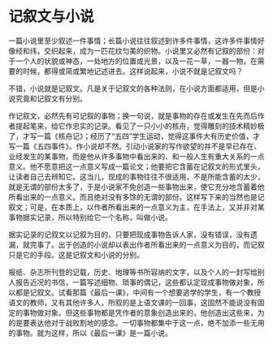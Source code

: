 # 记叙文与小说

一篇小说里至少叙述一件事情；长篇小说往往叙述到许多件事情，这许多件事情好像经和纬，交织起来，成为一匹花纹匀美的织物。小说里又必然有记叙的部份：对于一个人的状貌或神态，一处地方的位置或光景，以及一花一草，一器一物，在需要的时候，都得或简或繁地记述进去。这样说起来，小说不就是记叙文吗？

不错，小说就是记叙文。凡是关于记叙文的各种法则，在小说方面都适用，但是小说究竟和记叙文有分别。

作记叙文，必然先有可记叙的事物；换一句说，就是事物的存在或发生在先而后作者提起笔来，给它作忠实的记录。看见了一只小小的核舟，觉得雕刻的技术精妙极了，才写一篇《核舟记》；经历了“五四”学生运动，觉得这事件大有历史价值，才写一篇《五四事件》。作小说却不然。引动小说家的写作欲望的并不是早已存在、业经发生的某事物，而是他从许多事物中看出来的、和一般人生有重大关系的一点意义。他不愿意把这一点意义写成一篇论文；他要把它含蓄在记叙文的形式里头，让读者自己去辨知它。这当儿，现成的事物往往不很适用，不是所能含蓄的太少，就是无谓的部份太多了，于是小说家不免创造一些事物出来，使它充分地含蓄着他所看出来的一点意义。而且绝对没有多馀的无谓的部份。这样写下来的当然也是记叙文；可是，在本质上，以作者所看出来的一点意义为主，在手法上，又并非对某事物据实记录，所以特别给它一个名称，叫做小说。

据实记录的记叙文以记叙为目的，只要把现成事物告诉人家，没有错误，没有遗漏，就完事了。出于创造的小说却以表出作者所看出来的一点意义为目的，而记叙只是它的手段。这是记叙文和小说的分别。

报纸、杂志所刊登的记载，历史、地理等书所容纳的文字，以及个人的一封写给别人报告近况的书信，一篇写述细物、琐事的偶记，这些都认定现成事物做对象，所以都是记叙文。试看那篇《最后一课》，中间有一个想要逃学的学生，有一个教授语文的教师，又有其他许多人，所叙的是上语文课的一回事，这固然不能说没有固定的事物做对象。但这些事物都是凭作者的意象创造出来的，他创造出这些来，为的是要表达他对于战败割地的感念。一切事物都集中于这一点，绝不加添一些无用的事物。就为这样，所以《最后一课》是一篇小说。